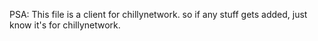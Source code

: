 PSA: This file is a client for chillynetwork. so if any stuff gets added, just know it's for chillynetwork.

